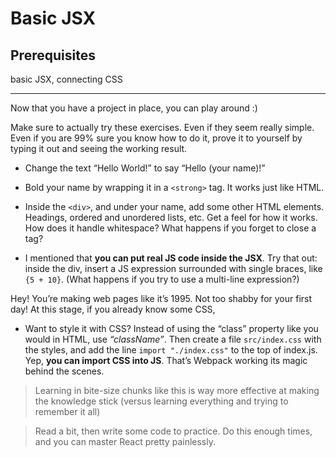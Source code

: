 # Basic JSX

## Prerequisites

basic JSX, connecting CSS

---

Now that you have a project in place, you can play around :)

Make sure to actually try these exercises. Even if they seem really simple. Even if you are 99% sure you know how to do it, prove it to yourself by typing it out and seeing the working result.

- Change the text “Hello World!” to say “Hello (your name)!”

- Bold your name by wrapping it in a `<strong>` tag. It works just like HTML.

- Inside the `<div>`, and under your name, add some other HTML elements. Headings, ordered and unordered lists, etc. Get a feel for how it works. How does it handle whitespace? What happens if you forget to close a tag?

- I mentioned that **you can put real JS code inside the JSX**. Try that out: inside the div, insert a JS expression surrounded with single braces, like `{5 + 10}`. (What happens if you try to use a multi-line expression?)

Hey! You’re making web pages like it’s 1995. Not too shabby for your first day! At this stage, if you already know some CSS,

- Want to style it with CSS? Instead of using the “class” property like you would in HTML, use _“className”_. Then create a file `src/index.css` with the styles, and add the line `import "./index.css"` to the top of index.js. Yep, **you can import CSS into JS**. That’s Webpack working its magic behind the scenes.

> Learning in bite-size chunks like this is way more effective at making the knowledge stick (versus learning everything and trying to remember it all)

> Read a bit, then write some code to practice. Do this enough times, and you can master React pretty painlessly.

<!-- first video desc Play around with it and see what you can come up with. Leave a comment with a link to your project if you make something cool :) -->
